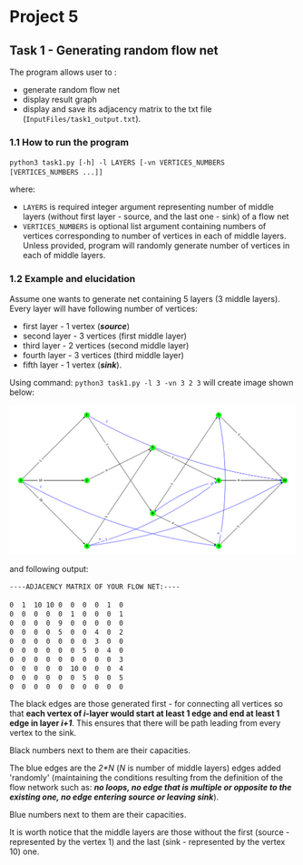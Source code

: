 # Project 5

## Task 1 - Generating random flow net

The program allows user to :
- generate random flow net
- display result graph 
- display and save its adjacency matrix to the txt file (`InputFiles/task1_output.txt`).

### 1.1 How to run the program

`python3 task1.py [-h] -l LAYERS [-vn VERTICES_NUMBERS [VERTICES_NUMBERS ...]]`

where:
- `LAYERS` is required integer argument representing number of middle layers (without first layer - source, and the last one - sink) of a flow net
- `VERTICES_NUMBERS` is optional list argument containing numbers of vertices corresponding to number of vertices in each of middle layers. Unless provided, program will randomly generate number of vertices in each of middle layers.

### 1.2 Example and elucidation

Assume one wants to generate net containing 5 layers (3 middle layers).
Every layer will have following number of vertices:
- first layer - 1 vertex (***source***)
- second layer - 3 vertices (first middle layer)
- third layer - 2 vertices (second middle layer)
- fourth layer - 3 vertices (third middle layer)
- fifth layer - 1 vertex (***sink***).

Using command: `python3 task1.py -l 3 -vn 3 2 3` will create image shown below:

![task1_example](Preview/task1.png)

and following output:
```
----ADJACENCY MATRIX OF YOUR FLOW NET:----

0  1  10 10 0  0  0  0  1  0
0  0  0  0  0  1  0  0  0  1
0  0  0  0  9  0  0  0  0  0
0  0  0  0  5  0  0  4  0  2
0  0  0  0  0  0  0  3  0  0
0  0  0  0  0  0  5  0  4  0
0  0  0  0  0  0  0  0  0  3
0  0  0  0  0  10 0  0  0  4
0  0  0  0  0  0  5  0  0  5
0  0  0  0  0  0  0  0  0  0
```

The black edges are those generated first - for connecting all vertices so that **each vertex of *i*-layer would start at least 1 edge and end at least 1 edge in layer *i+1***. This ensures that there will be path leading from every vertex to the sink. 

Black numbers next to them are their capacities.

The blue edges are the *2\*N* (*N* is number of middle layers) edges added 'randomly' 
(maintaining the conditions resulting from the definition of the flow network such as: ***no loops, no edge that is multiple or opposite to the existing one, no edge entering source or leaving sink***). 

Blue numbers next to them are their capacities.

It is worth notice that the middle layers are those without the first (source - represented by the vertex 1) and the last (sink - represented by the vertex 10) one.
